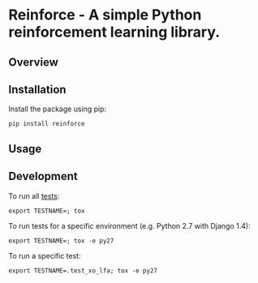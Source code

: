 Reinforce - A simple Python reinforcement learning library.
===========================================================


Overview
-----------


Installation
---------------

Install the package using pip:

    pip install reinforce

Usage
--------

Development
-----------

To run all [tests](http://tox.readthedocs.org/en/latest/):

    export TESTNAME=; tox
    
To run tests for a specific environment (e.g. Python 2.7 with Django 1.4):
    
    export TESTNAME=; tox -e py27

To run a specific test:
    
    export TESTNAME=.test_xo_lfa; tox -e py27
